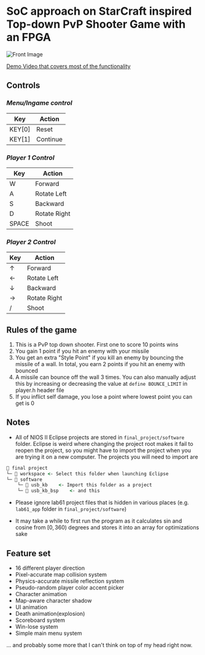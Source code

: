 # SoC approach on StarCraft inspired Top-down PvP Shooter Game with an FPGA

![Front Image](https://raw.githubusercontent.com/wonjongbot/final_project/main/giffront.gif)

[Demo Video that covers most of the functionality](https://youtu.be/uepAv-EOpGw)

## Controls

### *Menu/Ingame control*

| Key| Action|
| --- | --- |
| KEY[0] | Reset |
| KEY[1] | Continue |

### *Player 1 Control*

| Key| Action|
| --- | --- |
| W | Forward |
|A|Rotate Left|
|S|Backward|
|D|Rotate Right|
|SPACE| Shoot|

### *Player 2 Control*

| Key| Action|
| --- | --- |
|↑|Forward|
|←|Rotate Left|
|↓|Backward|
|→|Rotate Right|
|/|Shoot|

## Rules of the game

1. This is a PvP top down shooter. First one to score 10 points wins
2. You gain 1 point if you hit an enemy with your missile
3. You get an extra "Style Point" if you kill an enemy by bouncing the missile of a wall. In total, you earn 2 points if you hit an enemy with bounced
4. A missile can bounce off the wall 3 times. You can also manually adjust this by increasing or decreasing the value at `define BOUNCE_LIMIT` in player.h header file
5. If you inflict self damage, you lose a point where lowest point you can get is 0

## Notes

- All of NIOS II Eclipse projects are stored in `final_project/software` folder. Eclipse is weird where changing the project root makes it fail to reopen the project, so you might have to import the project when you are trying it on a new computer. The projects you will need to import are

``` cmd
📁 final project
└─ 📁 workspace <- Select this folder when launching Eclipse
└─ 📁 software
    └─ 📁 usb_kb    <- Import this folder as a project
    └─ 📁 usb_kb_bsp    <- and this
```

- Please ignore lab61 project files that is hidden in various places (e.g. `lab61_app` folder in `final_project/software`)

- It may take a while to first run the program as it calculates sin and cosine from $[0, 360)$ degrees and stores it into an array for optimizations sake

## Feature set

- 16 different player direction
- Pixel-accurate map collision system
- Physics-accurate missile reflection system
- Pseudo-random player color accent picker
- Character animation
- Map-aware character shadow
- UI animation
- Death animation(explosion)
- Scoreboard system
- Win-lose system
- Simple main menu system

... and probably some more that I can't think on top of my head right now.
